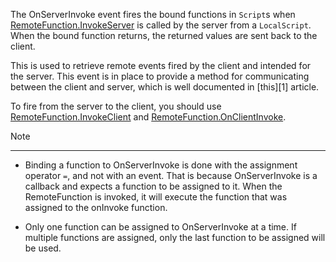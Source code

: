 The OnServerInvoke event fires the bound functions in `Script`s when [RemoteFunction.InvokeServer](https://developer.roblox.com/api-reference/function/RemoteFunction/InvokeServer) is called by the server from a `LocalScript`. When the bound function returns, the returned values are sent back to the client.

This is used to retrieve remote events fired by the client and intended for the server. This event is in place to provide a method for communicating between the client and server, which is well documented in [this][1] article.

To fire from the server to the client, you should use [RemoteFunction.InvokeClient](https://developer.roblox.com/api-reference/function/RemoteFunction/InvokeClient) and [RemoteFunction.OnClientInvoke](https://developer.roblox.com/api-reference/callback/RemoteFunction/OnClientInvoke).

Note

----------

 - Binding a function to OnServerInvoke is done with the assignment operator `=`, and not with an event. That is because OnServerInvoke is a callback and expects a function to be assigned to it. When the RemoteFunction is invoked, it will execute the function that was assigned to the onInvoke function.

 - Only one function can be assigned to OnServerInvoke at a time. If multiple functions are assigned, only the last function to be assigned will be used.